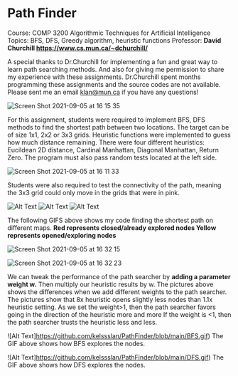 # Path Finder
Course: COMP 3200 Algorithmic Techniques for Artificial Intelligence
Topics: BFS, DFS, Greedy algorithm, heuristic functions
Professor:  **David Churchill https://www.cs.mun.ca/~dchurchill/**

A special thanks to Dr.Churchill for implementing a fun and great way to learn path searching methods. And also for giving me permission to share my experience with these assignments. Dr.Churchill spent months programming these assignments and the source codes are not available. Please sent me an email klan@mun.ca if you have any questions! 



![Screen Shot 2021-09-05 at 16 15 35](https://user-images.githubusercontent.com/66441548/132137983-255fa44b-e686-4216-9ea9-ee02158a82d5.png)



For this assignment, students were required to implement BFS, DFS methods to find the shortest path between two locations. The target can be of size 1x1, 2x2 or 3x3 grids. Heuristic functions were implemented to guess how much distance remaining. There were four different heuristics: Eucildean 2D distance, Cardinal Manhattan, Diagonal Manhattan, Return Zero.
The program must also pass random tests located at the left side.


![Screen Shot 2021-09-05 at 16 11 33](https://user-images.githubusercontent.com/66441548/132137881-999b0d61-6dbc-408d-8fc7-a1bedab03259.png)

Students were also required to test the connectivity of the path, meaning the 3x3 grid could only move in the grids that were in pink.

![Alt Text](https://github.com/kelssslan/PathFinder/blob/main/%20StudentA.gif)
![Alt Text](https://github.com/kelssslan/PathFinder/blob/main/StudentA1.gif)
![Alt Text](https://github.com/kelssslan/PathFinder/blob/main/StudentA2.gif)


The following GIFS above shows my code finding the shortest path on different maps.
**Red represents closed/already explored nodes
Yellow represents opened/exploring nodes**

![Screen Shot 2021-09-05 at 16 32 15](https://user-images.githubusercontent.com/66441548/132138462-837c41fa-e727-4cab-87de-7b48601317b9.png)

![Screen Shot 2021-09-05 at 16 32 23](https://user-images.githubusercontent.com/66441548/132138467-55031c53-b69c-4cfc-b3fe-7826f34703f9.png)

We can tweak the performance of the path searcher by **adding a parameter weight w.** Then multiply our heuristic results by w. The pictures above shows the differences when we add different weights to the path searcher. The pictures show that 8x heuristic opens slightly less nodes than 1.1x heuristic setting.
As we set the weight>1, then the path searcher favors going in the direction of the heuristic more and more
If the weight is <1, then the path searcher trusts the heuristic less and less.



![Alt Text]https://github.com/kelssslan/PathFinder/blob/main/BFS.gif)
The GIF above shows how BFS explores the nodes. 

![Alt Text]https://github.com/kelssslan/PathFinder/blob/main/DFS.gif)
The GIF above shows how DFS explores the nodes. 
